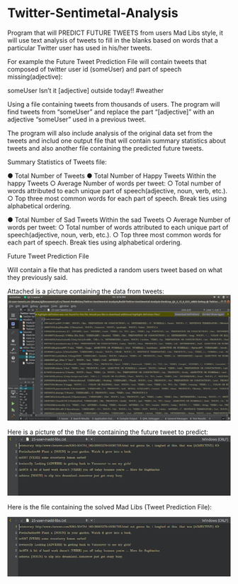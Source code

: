 # Twitter-Sentimetal-Analysis

Program that will PREDICT FUTURE TWEETS from users Mad Libs style, it will use text analysis of  tweets to fill in the blanks based on words that a particular Twitter user has used in his/her tweets.

For example the Future Tweet Prediction File will contain tweets that composed of twitter user id (someUser) and part of speech missing(adjective): 

someUser Isn’t it [adjective] outside today!! #weather

Using a file containing tweets from thousands of users. The program will find tweets from “someUser” and replace the part “[adjective]” with an adjective “someUser” used in a previous tweet. 

The program will also include analysis of the original data set from the tweets and includ one output file that will contain summary statistics about tweets and also another file containing the predicted future tweets. 

Summary Statistics of Tweets file:

● Total Number of Tweets
● Total Number of Happy Tweets
Within the happy Tweets
○ Average Number of words per tweet:
○ Total number of words attributed to each unique part of speech(adjective, noun, verb, etc.).
○ Top three most common words for each part of speech. Break ties using alphabetical ordering.

● Total Number of Sad Tweets
Within the sad Tweets
○ Average Number of words per tweet:
○ Total number of words attributed to each unique part of speech(adjective, noun, verb, etc.).
○ Top three most common words for each part of speech. Break ties using alphabetical ordering.

Future Tweet Prediction File

Will contain a file that has predicted a random users tweet based on what they previously said. 

Attached is a picture containing the data from tweets:
![alt text](https://github.com/JaimeGoB/Twitter-Sentimental-Analysis/blob/master/tweetData.png)

Here is a picture of the the file containing the future tweet to predict:
![alt text](https://github.com/JaimeGoB/Twitter-Sentimental-Analysis/blob/master/image.png)

Here is the file containing the solved Mad Libs (Tweet Prediction File):

![alt text](https://github.com/JaimeGoB/Twitter-Sentimental-Analysis/blob/master/image.png)
